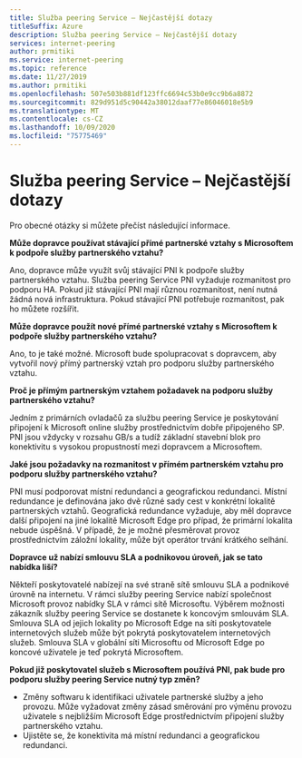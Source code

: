 ```yaml
---
title: Služba peering Service – Nejčastější dotazy
titleSuffix: Azure
description: Služba peering Service – Nejčastější dotazy
services: internet-peering
author: prmitiki
ms.service: internet-peering
ms.topic: reference
ms.date: 11/27/2019
ms.author: prmitiki
ms.openlocfilehash: 507e503b881df123ffc6694c53b0e9cc9b6a8872
ms.sourcegitcommit: 829d951d5c90442a38012daaf77e86046018e5b9
ms.translationtype: MT
ms.contentlocale: cs-CZ
ms.lasthandoff: 10/09/2020
ms.locfileid: "75775469"
---
```

# <a name="peering-service---faqs"></a>Služba peering Service – Nejčastější dotazy

Pro obecné otázky si můžete přečíst následující informace.

**Může dopravce používat stávající přímé partnerské vztahy s Microsoftem k podpoře služby partnerského vztahu?**

Ano, dopravce může využít svůj stávající PNI k podpoře služby partnerského vztahu. Služba peering Service PNI vyžaduje rozmanitost pro podporu HA. Pokud již stávající PNI mají různou rozmanitost, není nutná žádná nová infrastruktura. Pokud stávající PNI potřebuje rozmanitost, pak ho můžete rozšířit.

**Může dopravce použít nové přímé partnerské vztahy s Microsoftem k podpoře služby partnerského vztahu?**

Ano, to je také možné. Microsoft bude spolupracovat s dopravcem, aby vytvořil nový přímý partnerský vztah pro podporu služby partnerského vztahu.  

**Proč je přímým partnerským vztahem požadavek na podporu služby partnerského vztahu?**

Jedním z primárních ovladačů za službu peering Service je poskytování připojení k Microsoft online služby prostřednictvím dobře připojeného SP. PNI jsou vždycky v rozsahu GB/s a tudíž základní stavební blok pro konektivitu s vysokou propustností mezi dopravcem a Microsoftem.

**Jaké jsou požadavky na rozmanitost v přímém partnerském vztahu pro podporu služby partnerského vztahu?**

PNI musí podporovat místní redundanci a geografickou redundanci. Místní redundance je definována jako dvě různé sady cest v konkrétní lokalitě partnerských vztahů. Geografická redundance vyžaduje, aby měl dopravce další připojení na jiné lokalitě Microsoft Edge pro případ, že primární lokalita nebude úspěšná. V případě, že je možné přesměrovat provoz prostřednictvím záložní lokality, může být operátor trvání krátkého selhání.

**Dopravce už nabízí smlouvu SLA a podnikovou úroveň, jak se tato nabídka liší?**

Někteří poskytovatelé nabízejí na své straně sítě smlouvu SLA a podnikové úrovně na internetu. V rámci služby peering Service nabízí společnost Microsoft provoz nabídky SLA v rámci sítě Microsoftu. Výběrem možnosti zákazník služby peering Service se dostanete k koncovým smlouvám SLA. Smlouva SLA od jejich lokality po Microsoft Edge na síti poskytovatele internetových služeb může být pokrytá poskytovatelem internetových služeb. Smlouva SLA v globální síti Microsoftu od Microsoft Edge po koncové uživatele je teď pokrytá Microsoftem.

**Pokud již poskytovatel služeb s Microsoftem používá PNI, pak bude pro podporu služby peering Service nutný typ změn?**

* Změny softwaru k identifikaci uživatele partnerské služby a jeho provozu. Může vyžadovat změny zásad směrování pro výměnu provozu uživatele s nejbližším Microsoft Edge prostřednictvím připojení služby partnerského vztahu.
* Ujistěte se, že konektivita má místní redundanci a geografickou redundanci.
